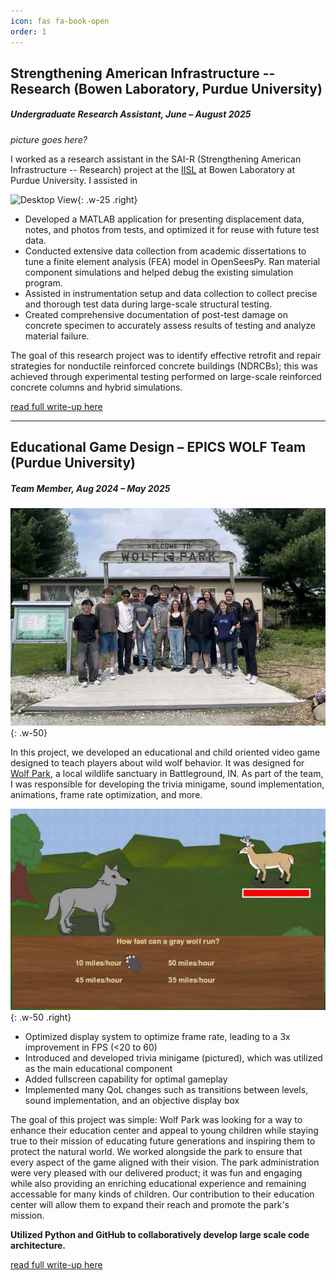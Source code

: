 ```yaml
---
icon: fas fa-book-open
order: 1
---
```


## Strengthening American Infrastructure -- Research (Bowen Laboratory, Purdue University)
##### *Undergraduate Research Assistant, June – August 2025*

*picture goes here?*

I worked as a research assistant in the SAI-R (Strengthening American Infrastructure -- Research) project at the [IISL](https://engineering.purdue.edu/IISL/) at Bowen Laboratory at Purdue University. I assisted in 

![Desktop View](assets/posts/SAI-R-project/specimen-close.jpg){: .w-25 .right}

- Developed a MATLAB application for presenting displacement data, notes, and photos from tests, and optimized it for reuse with future test data.
- Conducted extensive data collection from academic dissertations to tune a finite element analysis (FEA) model in OpenSeesPy. Ran material component simulations and helped debug the existing simulation program.
- Assisted in instrumentation setup and data collection to collect precise and thorough test data during large-scale structural testing.
- Created comprehensive documentation of post-test damage on concrete specimen to accurately assess results of testing and analyze material failure.

The goal of this research project was to identify effective retrofit and repair strategies for nonductile reinforced concrete buildings (NDRCBs); this was achieved through experimental testing performed on large-scale reinforced concrete columns and hybrid simulations. 


[read full write-up here](/posts/SAI-R-project/)

---
## Educational Game Design – EPICS WOLF Team (Purdue University)
##### *Team Member, Aug 2024 – May 2025*

![Desktop View](assets/posts/EPICS-WOLF-team/EPICS-team-photo-small.jpg){: .w-50}

In this project, we developed an educational and child oriented video game designed to teach players about wild wolf behavior. It was designed for [Wolf Park](https://visitwolfpark.org), a local wildlife sanctuary in Battleground, IN. As part of the team, I was responsible for developing the trivia minigame, sound implementation, animations, frame rate optimization, and more.


![Desktop View](assets/posts/EPICS-WOLF-team/wolf-game-trivia.jpg){: .w-50 .right}

- Optimized display system to optimize frame rate, leading to a 3x improvement in FPS (<20 to 60)
- Introduced and developed trivia minigame (pictured), which was utilized as the main educational component
- Added fullscreen capability for optimal gameplay
- Implemented many QoL changes such as transitions between levels, sound implementation, and an objective display box

The goal of this project was simple: Wolf Park was looking for a way to enhance their education center and appeal to young children while staying true to their mission of educating future generations and inspiring them to protect the natural world. We worked alongside the park to ensure that every aspect of the game aligned with their vision. The park administration were very pleased with our delivered product; it was fun and engaging while also providing an enriching educational experience and remaining accessable for many kinds of children. Our contribution to their education center will allow them to expand their reach and promote the park's mission.

**Utilized Python and GitHub to collaboratively develop large scale code architecture.**

[read full write-up here](/posts/EPICS-WOLF-team/)
